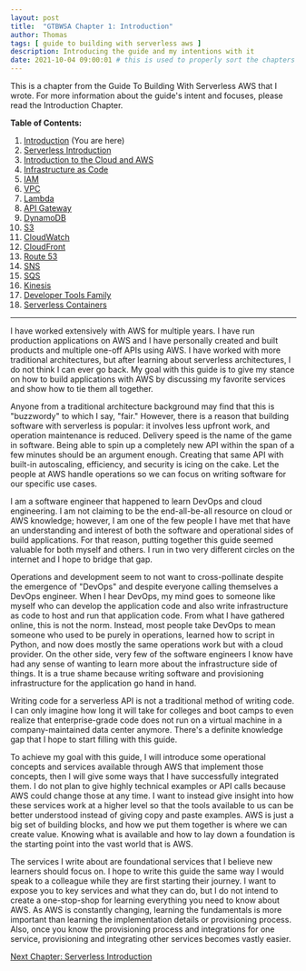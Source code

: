 ```yaml
---
layout: post
title:  "GTBWSA Chapter 1: Introduction"
author: Thomas
tags: [ guide to building with serverless aws ]
description: Introducing the guide and my intentions with it
date: 2021-10-04 09:00:01 # this is used to properly sort the chapters
---
```


This is a chapter from the Guide To Building With Serverless AWS that I wrote. For more information about the guide's intent and focuses, please read the Introduction Chapter.

**Table of Contents:**

1. [Introduction](/blog/gtbwsa-chapter-1-introduction) (You are here)
2. [Serverless Introduction](/blog/gtbwsa-chapter-2-serverless-introduction)
3. [Introduction to the Cloud and AWS](/blog/gtbwsa-chapter-3-introduction-to-the-cloud-and-aws)
4. [Infrastructure as Code](/blog/gtbwsa-chapter-4-infrastructure-as-code)
5. [IAM](/blog/gtbwsa-chapter-5-iam)
6. [VPC](/blog/gtbwsa-chapter-6-vpc)
7. [Lambda](/blog/gtbwsa-chapter-7-lambda)
8. [API Gateway](/blog/gtbwsa-chapter-8-api-gateway)
9. [DynamoDB](/blog/gtbwsa-chapter-9-dynamodb)
10. [S3](/blog/gtbwsa-chapter-10-s3)
11. [CloudWatch](/blog/gtbwsa-chapter-11-cloudwatch)
12. [CloudFront](/blog/gtbwsa-chapter-12-cloudfront)
13. [Route 53](/blog/gtbwsa-chapter-13-route-53)
14. [SNS](/blog/gtbwsa-chapter-14-sns)
15. [SQS](/blog/gtbwsa-chapter-15-sqs)
16. [Kinesis](/blog/gtbwsa-chapter-16-kinesis)
17. [Developer Tools Family](/blog/gtbwsa-chapter-17-developer-tools-family)
18. [Serverless Containers](/blog/gtbwsa-chapter-18-serverless-containers)

---

I have worked extensively with AWS for multiple years. I have run production applications on AWS and I have personally created and built products and multiple one-off APIs using AWS. I have worked with more traditional architectures, but after learning about serverless architectures, I do not think I can ever go back. My goal with this guide is to give my stance on how to build applications with AWS by discussing my favorite services and show how to tie them all together.

Anyone from a traditional architecture background may find that this is "buzzwordy" to which I say, "fair." However, there is a reason that building software with serverless is popular: it involves less upfront work, and operation maintenance is reduced. Delivery speed is the name of the game in software. Being able to spin up a completely new API within the span of a few minutes should be an argument enough. Creating that same API with built-in autoscaling, efficiency, and security is icing on the cake. Let the people at AWS handle operations so we can focus on writing software for our specific use cases.

I am a software engineer that happened to learn DevOps and cloud engineering. I am not claiming to be the end-all-be-all resource on cloud or AWS knowledge; however, I am one of the few people I have met that have an understanding and interest of both the software and operational sides of build applications. For that reason, putting together this guide seemed valuable for both myself and others. I run in two very different circles on the internet and I hope to bridge that gap.

Operations and development seem to not want to cross-pollinate despite the emergence of "DevOps" and despite everyone calling themselves a DevOps engineer. When I hear DevOps, my mind goes to someone like myself who can develop the application code and also write infrastructure as code to host and run that application code. From what I have gathered online, this is not the norm. Instead, most people take DevOps to mean someone who used to be purely in operations, learned how to script in Python, and now does mostly the same operations work but with a cloud provider. On the other side, very few of the software engineers I know have had any sense of wanting to learn more about the infrastructure side of things. It is a true shame because writing software and provisioning infrastructure for the application go hand in hand.

Writing code for a serverless API is not a traditional method of writing code. I can only imagine how long it will take for colleges and boot camps to even realize that enterprise-grade code does not run on a virtual machine in a company-maintained data center anymore. There's a definite knowledge gap that I hope to start filling with this guide.

To achieve my goal with this guide, I will introduce some operational concepts and services available through AWS that implement those concepts, then I will give some ways that I have successfully integrated them. I do not plan to give highly technical examples or API calls because AWS could change those at any time. I want to instead give insight into how these services work at a higher level so that the tools available to us can be better understood instead of giving copy and paste examples. AWS is just a big set of building blocks, and how we put them together is where we can create value. Knowing what is available and how to lay down a foundation is the starting point into the vast world that is AWS.

The services I write about are foundational services that I believe new learners should focus on. I hope to write this guide the same way I would speak to a colleague while they are first starting their journey. I want to expose you to key services and what they can do, but I do not intend to create a one-stop-shop for learning everything you need to know about AWS. As AWS is constantly changing, learning the fundamentals is more important than learning the implementation details or provisioning process. Also, once you know the provisioning process and integrations for one service, provisioning and integrating other services becomes vastly easier.


[Next Chapter: Serverless Introduction](/blog/gtbwsa-chapter-2-serverless-introduction)
